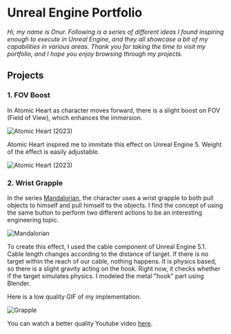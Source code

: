 # Unreal Engine Portfolio

_Hi, my name is Onur. Following is a series of different ideas I found inspiring enough to execute in Unreal Engine, and they all showcase a bit of my capabilities in various areas. Thank you for taking the time to visit my portfolio, and I hope you enjoy browsing through my projects._

## Projects

### 1. FOV Boost
In Atomic Heart as character moves forward, there is a slight boost on FOV (Field of View), which enhances the immersion.


![Atomic Heart (2023)](https://media.giphy.com/media/YZYXX07HvwTBde7wcU/giphy-downsized.gif)


Atomic Heart inspired me to immitate this effect on Unreal Engine 5. Weight of the effect is easily adjustable.

![Atomic Heart (2023)](https://media.giphy.com/media/TiW2tX1IMQXR1uLIOX/giphy.gif)

### 2. Wrist Grapple

In the series [Mandalorian](https://www.imdb.com/title/tt8111088/), the character uses a wrist grapple to both pull objects to himself and pull himself to the objects. I find the concept of using the same button to perform two different actions to be an interesting engineering topic.

![Mandalorian](https://lumiere-a.akamaihd.net/v1/images/grapple-line-main_92f159e7.jpeg?region=131%2C0%2C951%2C536)

To create this effect, I used the cable component of Unreal Engine 5.1. Cable length changes according to the distance of target. If there is no target within the reach of our cable, nothing happens. It is physics based, so there is a slight gravity acting on the hook. Right now, it checks whether if the target simulates physics. I modeled the metal "hook" part using Blender.  

Here is a low quality GIF of my implementation.

![Grapple](https://media.giphy.com/media/v1.Y2lkPTc5MGI3NjExMDM0NDBjMTQ5ZTFmNTQ1YjJmYjBmMzc5OWQ5YWY3ZmY2N2Y1ZmVjNyZjdD1n/61psV4XXuWs0Q0Jg1W/giphy-downsized.gif)

You can watch a better quality Youtube video [here](https://www.youtube.com/watch?v=fdR5riQKFnU).

